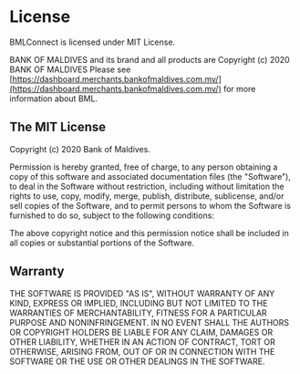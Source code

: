 # License

BMLConnect is licensed under MIT License.

BANK OF MALDIVES and its brand and all products are Copyright (c) 2020 BANK OF MALDIVES
Please see [https://dashboard.merchants.bankofmaldives.com.mv/](https://dashboard.merchants.bankofmaldives.com.mv/) for more information about BML.

## The MIT License

Copyright (c) 2020 Bank of Maldives.

Permission is hereby granted, free of charge, to any person obtaining a copy
of this software and associated documentation files (the "Software"), to deal
in the Software without restriction, including without limitation the rights
to use, copy, modify, merge, publish, distribute, sublicense, and/or sell
copies of the Software, and to permit persons to whom the Software is
furnished to do so, subject to the following conditions:

The above copyright notice and this permission notice shall be included in
all copies or substantial portions of the Software.


## Warranty

THE SOFTWARE IS PROVIDED "AS IS", WITHOUT WARRANTY OF ANY KIND, EXPRESS OR
IMPLIED, INCLUDING BUT NOT LIMITED TO THE WARRANTIES OF MERCHANTABILITY,
FITNESS FOR A PARTICULAR PURPOSE AND NONINFRINGEMENT. IN NO EVENT SHALL THE
AUTHORS OR COPYRIGHT HOLDERS BE LIABLE FOR ANY CLAIM, DAMAGES OR OTHER
LIABILITY, WHETHER IN AN ACTION OF CONTRACT, TORT OR OTHERWISE, ARISING FROM,
OUT OF OR IN CONNECTION WITH THE SOFTWARE OR THE USE OR OTHER DEALINGS IN
THE SOFTWARE.